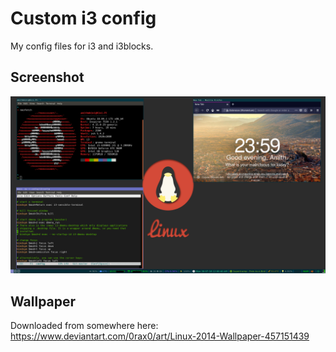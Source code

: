 # Custom i3 config

My config files for i3 and i3blocks.

## Screenshot

![screenshot](pics/screenshot.png)

## Wallpaper

Downloaded from somewhere here: https://www.deviantart.com/0rax0/art/Linux-2014-Wallpaper-457151439
